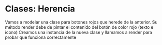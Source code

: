 # Clases: Herencia

Vamos a modelar una clase para botones rojos que herede de la anterior.
Su método render debe de pintar el contenido del botón de color rojo (texto e icono)
Creamos una instancia de la nueva clase y llamamos a render para probar que funciona correctamente
